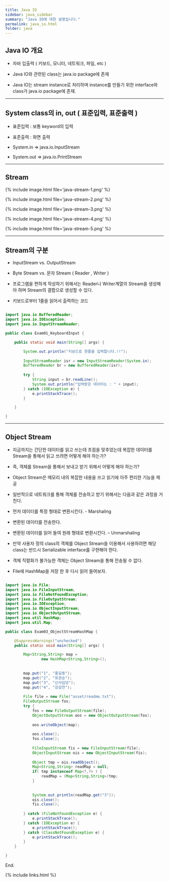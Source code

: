 ```yaml
---
title: Java IO
sidebar: java_sidebar
summary: "Java IO에 대한 설명입니다."
permalink: java_io.html
folder: java
---
```


## Java IO 개요

* 자바 입출력 ( 키보드, 모니터, 네트워크, 파일, etc )

* Java IO와 관련된 class는 java.io package에 존재

* Java IO는 stream instance로 처리하며 instance를 만들기 위한 interface와 class가 java.io package에 존재.

---

## System class의 in, out ( 표준입력, 표준출력 )

* 표준입력 : 보통 keyword의 입력

* 표준출력 : 화면 출력

* System.in => java.io.InputStream

* System.out => java.io.PrintStream

---

## Stream

{% include image.html
file='java-stream-1.png'
%}
<br>

{% include image.html
file='java-stream-2.png'
%}
<br>

{% include image.html
file='java-stream-3.png'
%}
<br>

{% include image.html
file='java-stream-4.png'
%}
<br>

{% include image.html
file='java-stream-5.png'
%}

---

## Stream의 구분

* InputStream vs. OutputStream

* Byte Stream vs. 문자 Stream ( Reader , Writer )

* 프로그램을 편하게 작성하기 위해서는 Reader나 Writer계열의 Stream을 생성해야 하며 Stream의 결합으로 생성할 수 있다.

* 키보드로부터 1줄을 읽어서 출력하는 코드

~~~java

import java.io.BufferedReader;
import java.io.IOException;
import java.io.InputStreamReader;

public class Exam01_KeyboardInput {

	public static void main(String[] args) {

		System.out.println("키보드로 한줄을 입력합니다.!!");
		
		InputStreamReader isr = new InputStreamReader(System.in);
		BufferedReader br = new BufferedReader(isr);
		
		try {
			String input = br.readLine();
			System.out.println("입력받은 데이터는 : " + input);
		} catch (IOException e) {
			e.printStackTrace();
		}

	}

}

~~~

---

## Object Stream

* 지금까지는 간단한 데이터를 읽고 쓰는데 초점을 맞추었는데 복잡한 데이터를 Stream을 통해서 읽고 쓰려면 어떻게 해야 하는가?

* 즉, 객체를 Stream을 통해서 보내고 받기 위해서 어떻게 해야 하는가?

* Object Stream은 메모리 내의 복잡한 내용을 쓰고 읽기에 아주 편리한 기능을 제공

* 일반적으로 네트워크를 통해 객체를 전송하고 받기 위해서는 다음과 같은 과정을 거친다.

* 먼저 데이터를 특정 형태로 변환시킨다.  - Marshaling

* 변환된 데이터를 전송한다.

* 변환된 데이터를 읽어 들여 원래 형태로 변환시킨다. – Unmarshaling

* 만약 사용자 정의 class의 객체를 Object Stream을 이용해서 사용하려면 해당 class는 반드시 
Serializable interface를 구현해야 한다.

* 객체 직렬화가 불가능한 객체는 Object Stream을 통해 전송될 수 없다.

* File에 HashMap을 저장 한 후 다시 읽어 들여보자.

~~~java

import java.io.File;
import java.io.FileInputStream;
import java.io.FileNotFoundException;
import java.io.FileOutputStream;
import java.io.IOException;
import java.io.ObjectInputStream;
import java.io.ObjectOutputStream;
import java.util.HashMap;
import java.util.Map;

public class Exam03_ObjectStreamHashMap {

	@SuppressWarnings("unchecked")
	public static void main(String[] args) {

		Map<String,String> map = 
				new HashMap<String,String>();
		
		
		map.put("1", "홍길동");
		map.put("2", "유관순");
		map.put("3", "신사임당");
		map.put("4", "강감찬");
		
		File file = new File("asset/readme.txt");
		FileOutputStream fos;
		try {
			fos = new FileOutputStream(file);
			ObjectOutputStream oos = new ObjectOutputStream(fos);
			
			oos.writeObject(map);
			
			oos.close();
			fos.close();
			
			FileInputStream fis = new FileInputStream(file);
			ObjectInputStream ois = new ObjectInputStream(fis);
			
			Object tmp = ois.readObject();
			Map<String,String> readMap = null;
			if( tmp instanceof Map<?,?> ) {
				readMap = (Map<String,String>)tmp; 
			}
			
			
			System.out.println(readMap.get("3"));
			ois.close();
			fis.close();
					
		} catch (FileNotFoundException e) {
			e.printStackTrace();
		} catch (IOException e) {
			e.printStackTrace();
		} catch (ClassNotFoundException e) {
			e.printStackTrace();
		}
	}

}

~~~


End.

{% include links.html %}
